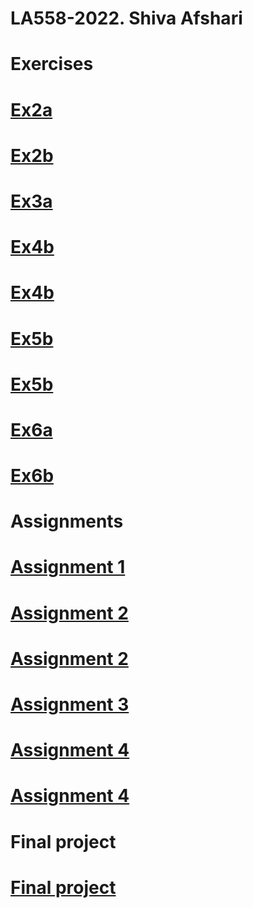 # LA558-2022. Shiva Afshari
# Exercises
# [Ex2a](https://shivaafshari.github.io/LA558-2022/Web/ex2a.html)
# [Ex2b](https://shivaafshari.github.io/LA558-2022/Web/ex2B.html)
# [Ex3a](https://shivaafshari.github.io/LA558-2022/Web/ex3a.html)
# [Ex4b](https://shivaafshari.github.io/LA558-2022/Web/ex4b_leaflet.html)
# [Ex4b](https://shivaafshari.github.io/LA558-2022/Web/ex4b_line.html)
# [Ex5b](https://shivaafshari.github.io/LA558-2022/Web/ex5b.html)
# [Ex5b](https://shivaafshari.github.io/LA558-2022/Web/ex5b.html)
# [Ex6a](https://shivaafshari.github.io/LA558-2022/Web/leafletmapExample-6a.html)
# [Ex6b](https://shivaafshari.github.io/LA558-2022/Web/6b.html)
# Assignments
# [Assignment 1](https://shivaafshari.github.io/LA558-2022/Web/assignment_Shiva.html)
# [Assignment 2](https://shivaafshari.github.io/LA558-2022/Web/assignment2map1.html)
# [Assignment 2](https://shivaafshari.github.io/LA558-2022/Web/assignment2map2.html)
# [Assignment 3](https://shivaafshari.github.io/LA558-2022/Web/assingmnet3/assignment3.html)
# [Assignment 4](https://shivaafshari.github.io/LA558-2022/Web/assignment%204/assignment4sheet1.html)
# [Assignment 4](https://shivaafshari.github.io/LA558-2022/Web/assignment%204/assignment4sheet2.html)
# Final project
# [Final project](https://shivaafshari.github.io/LA558-2022/Web/final%20project/finalproject.html)




